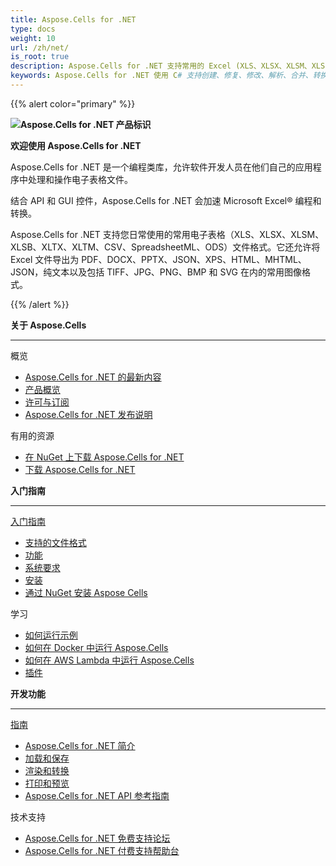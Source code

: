 ```yaml
---
title: Aspose.Cells for .NET
type: docs
weight: 10
url: /zh/net/
is_root: true
description: Aspose.Cells for .NET 支持常用的 Excel (XLS、XLSX、XLSM、XLSB、XLTX、XLTM、SpreadsheetML、CSV)、OpenOffice(ODS)、HTML 和 JSON 文件格式，并允许将 Excel 文件导出为 PDF、DOCX、PPTX、JSON、XPS、HTML、MHTML、纯文本和包括 TIFF、JPG、PNG、BMP 和 SVG 在内的常用图像格式。
keywords: Aspose.Cells for .NET 使用 C# 支持创建、修复、修改、解析、合并、转换 JSON、Excel、XML、PDF、HTML、TSV、SQL、TXT、PNG、JPEG 等多种格式
---
```


{{% alert color="primary" %}}

**![Aspose.Cells for .NET 产品标识](home_1.png)**

**欢迎使用 Aspose.Cells for .NET**

Aspose.Cells for .NET 是一个编程类库，允许软件开发人员在他们自己的应用程序中处理和操作电子表格文件。

结合 API 和 GUI 控件，Aspose.Cells for .NET 会加速 Microsoft Excel® 编程和转换。

Aspose.Cells for .NET 支持您日常使用的常用电子表格（XLS、XLSX、XLSM、XLSB、XLTX、XLTM、CSV、SpreadsheetML、ODS）文件格式。它还允许将 Excel 文件导出为 PDF、DOCX、PPTX、JSON、XPS、HTML、MHTML、JSON，纯文本以及包括 TIFF、JPG、PNG、BMP 和 SVG 在内的常用图像格式。


{{% /alert %}}


<div class="row">
	<div class="col-md-4">
		<p><b>关于 Aspose.Cells</b></p>
			<hr><p>概览</p></hr>
			<ul>
				<li><a href="/cells/zh/net/what-s-new-in-aspose-cells-for-net/">Aspose.Cells for .NET 的最新内容</a></li>
				<li><a href="/cells/zh/net/product-overview/">产品概览</a></li>
				<li><a href="/cells/zh/net/licensing/">许可与订阅</a></li>
			    <li><a href="https://releases.aspose.com/cells/net/release-notes/">Aspose.Cells for .NET 发布说明</a></li>
			</ul>            
	        <p>有用的资源</p>
			<ul>
				<li><a href="https://www.nuget.org/packages/Aspose.Cells/">在 NuGet 上下载 Aspose.Cells for .NET</a></li>
				<li><a href="https://downloads.aspose.com/cells/net">下载 Aspose.Cells for .NET</a></li>
			</ul>
	</div>
	<div class="col-md-4">
		<p><b>入门指南</b></p>
			<hr><p><a href="/cells/zh/net/getting-started/">入门指南</a></p></hr>
			<ul>
				<li><a href="/cells/zh/net/supported-file-formats/">支持的文件格式</a></li>
				<li><a href="/cells/zh/net/aspose-cells-features/">功能</a></li>
				<li><a href="/cells/zh/net/system-requirements/">系统要求</a></li>
				<li><a href="/cells/zh/net/getting-started/#how-to-install">安装</a></li>
				<li><a href="/cells/zh/net/installation/">通过 NuGet 安装 Aspose Cells</a></li>
			</ul>
			<p>学习</p>
			<ul>
				<li><a href="/cells/zh/net/how-to-run-the-examples/">如何运行示例</a></li>
				<li><a href="/cells/zh/net/how-to-run-aspose-cells-in-docker/">如何在 Docker 中运行 Aspose.Cells</a></li>
				<li><a href="/cells/zh/net/how-to-run-aspose-cells-in-aws-lambda/">如何在 AWS Lambda 中运行 Aspose.Cells</a></li>
				<li><a href="/cells/zh/net/plugins/">插件</a></li>
			</ul>
	</div>
	<div class="col-md-4">
		<p><b>开发功能</b></p>
			<hr><p><a href="/cells/zh/net/developer-guide/">指南</a></p></hr>
			<ul>
				<li><a href="/cells/zh/net/introduction-of-aspose-cells-for-net/">Aspose.Cells for .NET 简介</a></li>
				<li><a href="/cells/zh/net/loading-saving-and-managing/">加载和保存</a></li>
				<li><a href="/cells/zh/net/convert-workbook-to-different-formats/">渲染和转换</a></li>
				<li><a href="/cells/zh/net/print-and-preview/">打印和预览</a></li>
				<li><a href="https://reference.aspose.com/cells/net">Aspose.Cells for .NET API 参考指南</a></li>
			</ul>
			<p>技术支持</p>
			<ul>
				<li><a href="https://forum.aspose.com/c/cells/9">Aspose.Cells for .NET 免费支持论坛</a></li>
				<li><a href="https://helpdesk.aspose.com/">Aspose.Cells for .NET 付费支持帮助台</a></li>
			</ul>
	</div>
</div>
